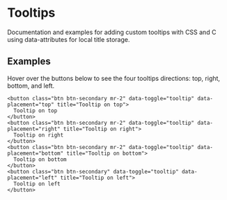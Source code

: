 # Tooltips

Documentation and examples for adding custom tooltips with CSS and C using data-attributes for local title storage.

## Examples

Hover over the buttons below to see the four tooltips directions: top, right, bottom, and left.

``` tooltips-demo-xml
<button class="btn btn-secondary mr-2" data-toggle="tooltip" data-placement="top" title="Tooltip on top">
  Tooltip on top
</button>
<button class="btn btn-secondary mr-2" data-toggle="tooltip" data-placement="right" title="Tooltip on right">
  Tooltip on right
</button>
<button class="btn btn-secondary mr-2" data-toggle="tooltip" data-placement="bottom" title="Tooltip on bottom">
  Tooltip on bottom
</button>
<button class="btn btn-secondary" data-toggle="tooltip" data-placement="left" title="Tooltip on left">
  Tooltip on left
</button>
```
